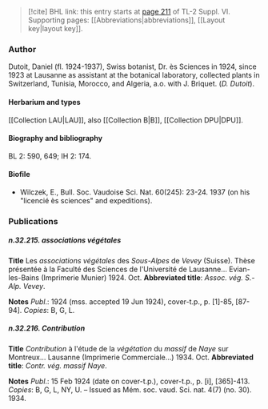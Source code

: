> [!cite] BHL link: this entry starts at [page 211](https://www.biodiversitylibrary.org/item/103835#page/221/mode/1up) of TL-2 Suppl. VI.
> Supporting pages: [[Abbreviations|abbreviations]], [[Layout key|layout key]].

### Author

Dutoit, Daniel (fl. 1924-1937), Swiss botanist, Dr. ès Sciences in 1924, since 1923 at Lausanne as assistant at the botanical laboratory, collected plants in Switzerland, Tunisia, Morocco, and Algeria, a.o. with J. Briquet. (*D. Dutoit*).

#### Herbarium and types

[[Collection LAU|LAU]], also [[Collection B|B]], [[Collection DPU|DPU]].

#### Biography and bibliography

BL 2: 590, 649; IH 2: 174.

#### Biofile

- Wilczek, E., Bull. Soc. Vaudoise Sci. Nat. 60(245): 23-24. 1937 (on his "licencié ès sciences" and expeditions).

### Publications

##### n.32.215. associations végétales

**Title**
Les *associations végétales* des *Sous-Alpes* de *Vevey* (Suisse). Thèse présentée à la Faculté des Sciences de l'Université de Lausanne... Evian-les-Bains (Imprimerie Munier) 1924. Oct.
**Abbreviated title**: *Assoc. vég. S.-Alp. Vevey*.

**Notes**
*Publ*.: 1924 (mss. accepted 19 Jun 1924), cover-t.p., p. \[1\]-85, \[87-94\]. *Copies*: B, G, L.

##### n.32.216. Contribution

**Title**
*Contribution* à l'étude de la *végétation* du *massif* de *Naye* sur Montreux... Lausanne (Imprimerie Commerciale...) 1934. Oct.
**Abbreviated title**: *Contr. vég. massif Naye*.

**Notes**
*Publ*.: 15 Feb 1924 (date on cover-t.p.), cover-t.p., p. \[i\], \[365\]-413. *Copies*: B, G, L, NY, U. – Issued as Mém. soc. vaud. Sci. nat. 4(7) (no. 30). 1934.

